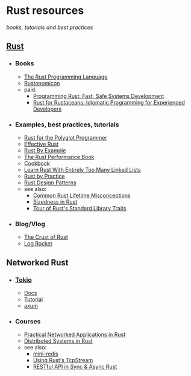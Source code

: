 # Rust resources
_books, tutorials and best practices_

## **[Rust](https://www.rust-lang.org/)**
* ### Books
  * [The Rust Programming Language](https://doc.rust-lang.org/book/)
  * [Rustonomicon](https://doc.rust-lang.org/nomicon/)
  * paid:
    * [Programming Rust: Fast, Safe Systems Development](https://www.amazon.com/Programming-Rust-Fast-Systems-Development/dp/1492052590)
    * [Rust for Rustaceans: Idiomatic Programming for Experienced Developers](https://www.amazon.com/Rust-Rustaceans-Programming-Experienced-Developers-ebook/dp/B0957SWKBS)
* ### Examples, best practices, tutorials
  * [Rust for the Polyglot Programmer](https://www.chiark.greenend.org.uk/~ianmdlvl/rust-polyglot/index.html)
  * [Effective Rust](https://www.lurklurk.org/effective-rust/)
  * [Rust By Example](https://doc.rust-lang.org/stable/rust-by-example/)
  * [The Rust Performance Book](https://nnethercote.github.io/perf-book/)
  * [Cookbook](https://rust-lang-nursery.github.io/rust-cookbook/)
  * [Learn Rust With Entirely Too Many Linked Lists](https://rust-unofficial.github.io/too-many-lists/)
  * [Rust by Practice](https://practice.rs/why-exercise.html)
  * [Rust Design Patterns](https://github.com/lpxxn/rust-design-pattern)
  * see also:
    * [Common Rust Lifetime Misconceptions](https://github.com/pretzelhammer/rust-blog/blob/master/posts/common-rust-lifetime-misconceptions.md)
    * [Sizedness in Rust](https://github.com/pretzelhammer/rust-blog/blob/master/posts/sizedness-in-rust.md)
    * [Tour of Rust's Standard Library Traits](https://github.com/pretzelhammer/rust-blog/blob/master/posts/tour-of-rusts-standard-library-traits.md)
* ### Blog/Vlog
  * [The Crust of Rust](https://www.youtube.com/playlist?list=PLqbS7AVVErFiWDOAVrPt7aYmnuuOLYvOa)
  * [Log Rocket](https://blog.logrocket.com/tag/rust/)

## **Networked Rust**
* ### [**Tokio**](https://tokio.rs/)
  * [Docs](https://docs.rs/tokio/latest/tokio/)
  * [Tutorial](https://tokio.rs/tokio/tutorial)
  * [axum](https://github.com/tokio-rs/axum)
* ### Courses
  * [Practical Networked Applications in Rust](https://github.com/pingcap/talent-plan/tree/master/courses/rust)
  * [Distributed Systems in Rust](https://github.com/pingcap/talent-plan/tree/master/courses/dss)
  * see also:
    * [mini-redis](https://github.com/tokio-rs/mini-redis)
    * [Using Rust's TcpStream](https://thepacketgeek.com/rust/tcpstream/)
    * [RESTful API in Sync & Async Rust](https://github.com/pretzelhammer/rust-blog/blob/master/posts/restful-api-in-sync-and-async-rust.md)
